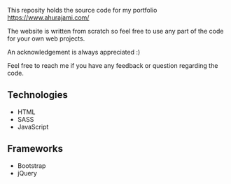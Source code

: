 This reposity holds the source code for my portfolio https://www.ahurajami.com/

The website is written from scratch so feel free to use any part of the code for your own web projects. 

An acknowledgement is always appreciated :)

Feel free to reach me if you have any feedback or question regarding the code.

## Technologies
* HTML
* SASS
* JavaScript

## Frameworks
* Bootstrap
* jQuery
